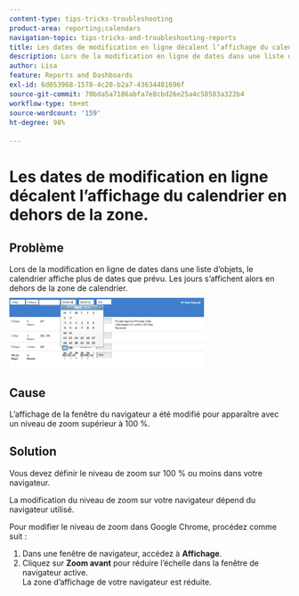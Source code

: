 ```yaml
---
content-type: tips-tricks-troubleshooting
product-area: reporting;calendars
navigation-topic: tips-tricks-and-troubleshooting-reports
title: Les dates de modification en ligne décalent l’affichage du calendrier en dehors de la zone.
description: Lors de la modification en ligne de dates dans une liste d’objets, le calendrier affiche plus de dates que prévu. Les jours s’affichent alors en dehors de la zone de calendrier.
author: Lisa
feature: Reports and Dashboards
exl-id: 6d053968-1578-4c20-b2a7-43634481696f
source-git-commit: 70bda5a7186abfa7e8cbd26e25a4c58583a322b4
workflow-type: tm+mt
source-wordcount: '159'
ht-degree: 98%

---
```


# Les dates de modification en ligne décalent l’affichage du calendrier en dehors de la zone.

## Problème

Lors de la modification en ligne de dates dans une liste d’objets, le calendrier affiche plus de dates que prévu. Les jours s’affichent alors en dehors de la zone de calendrier.\
![Mode Calendrier](assets/calendar-view-350x134.png)

## Cause

L’affichage de la fenêtre du navigateur a été modifié pour apparaître avec un niveau de zoom supérieur à 100 %.

## Solution

Vous devez définir le niveau de zoom sur 100 % ou moins dans votre navigateur.

La modification du niveau de zoom sur votre navigateur dépend du navigateur utilisé.

Pour modifier le niveau de zoom dans Google Chrome, procédez comme suit :

1. Dans une fenêtre de navigateur, accédez à **Affichage**.
1. Cliquez sur **Zoom avant** pour réduire l’échelle dans la fenêtre de navigateur active.\
   La zone d’affichage de votre navigateur est réduite.
